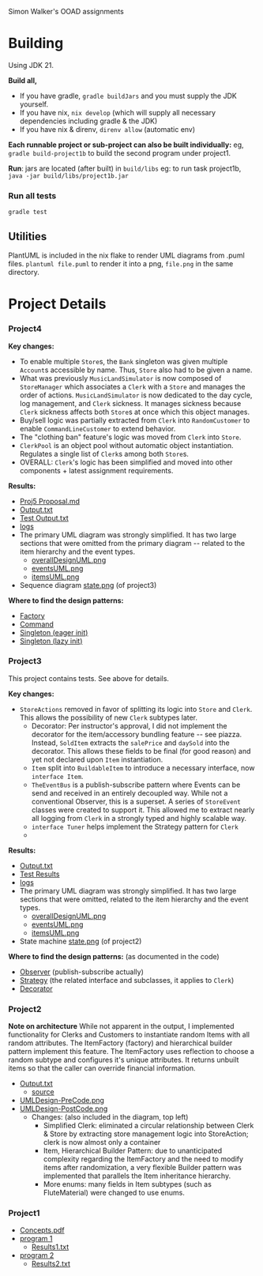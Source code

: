 Simon Walker's OOAD assignments

# Building

Using JDK 21.

**Build all,**
- If you have gradle, `gradle buildJars` and you must supply the JDK yourself.
- If you have nix, `nix develop` (which will supply all necessary
dependencies including gradle & the JDK)
- If you have nix & direnv, `direnv allow` (automatic env)

**Each runnable project or sub-project can also be built individually:**
eg, `gradle build-project1b` to build the second program under project1.

**Run**: jars are located (after built) in `build/libs`
eg: to run task project1b, `java -jar build/libs/project1b.jar`

### Run all tests
`gradle test`

## Utilities

PlantUML is included in the nix flake to render UML diagrams from .puml files.
`plantuml file.puml` to render it into a png, `file.png` in the same directory.

# Project Details
### Project4

**Key changes:**
- To enable multiple `Store`s, the `Bank` singleton was given multiple `Account`s
accessible by name. Thus, `Store` also had to be given a name.
- What was previously `MusicLandSimulator` is now composed of `StoreManager` which associates
a `Clerk` with a `Store` and manages the order of actions.
`MusicLandSimulator` is now dedicated to the day cycle, log management, and `Clerk` sickness.
It manages sickness because `Clerk` sickness affects both `Store`s at once which this object
manages.
- Buy/sell logic was partially extracted from `Clerk` into `RandomCustomer` to enable
`CommandLineCustomer` to extend behavior.
- The "clothing ban" feature's logic was moved from `Clerk` into `Store`.
- `ClerkPool` is an object pool without automatic object instantiation. Regulates a single list of
`Clerk`s among both `Store`s.
- OVERALL:   `Clerk`'s logic has been simplified and moved into other components + latest
assignment requirements.

**Results:**
- [Proj5 Proposal.md](md/proj5_proposal.md)
- [Output.txt](src/main/java/ooad/project4/assets/logs/output.txt)
- [Test Output.txt](src/main/java/ooad/project4/assets/TestOuput.txt)
- [logs](src/main/java/ooad/project4/assets/logs)
- The primary UML diagram was strongly simplified. It has two large sections that were omitted
from the primary diagram -- related to the item hierarchy and the event types.
   - [overallDesignUML.png](src/main/java/ooad/project4/assets/overallDesignUML.png)
   - [eventsUML.png](src/main/java/ooad/project4/assets/eventsUML.png)
   - [itemsUML.png](src/main/java/ooad/project4/assets/itemsUML.png)
 - Sequence diagram [state.png](src/main/java/ooad/project4/assets/seq.png) (of project3)

**Where to find the design patterns:**
- [Factory](src/main/java/ooad/project4/ItemFactory.java)
- [Command](src/main/java/ooad/project4/CommandHandler.java)
- [Singleton (eager init)](src/main/java/ooad/project4/events/TheEventBus.java)
- [Singleton (lazy init)](src/main/java/ooad/project4/model/Bank.java)

### Project3
This project contains tests. See above for details.

**Key changes:**
 - `StoreActions` removed in favor of splitting its logic into `Store` and `Clerk`. This allows the
   possibility of new `Clerk` subtypes later.
   - Decorator:  Per instructor's approval, I did not implement the decorator for the
   item/accessory bundling feature -- see piazza. Instead, `SoldItem` extracts the `salePrice` and
   `daySold` into the decorator. This allows these fields to be final (for good reason) and yet not
   declared upon `Item` instantiation.
   - `Item` split into `BuildableItem` to introduce a necessary interface, now `interface Item`.
   - `TheEventBus` is a publish-subscribe pattern where Events can be send and received in an
   entirely decoupled way. While not a conventional Observer, this is a superset. A series of
   `StoreEvent` classes were created to support it. This allowed me to extract nearly all logging
   from `Clerk` in a strongly typed and highly scalable way.
   - `interface Tuner` helps implement the Strategy pattern for `Clerk`
   -
**Results:**
- [Output.txt](src/main/java/ooad/project3/assets/logs/Output.txt)
- [Test Results](src/main/java/ooad/project3/assets/logs/Tests.txt)
- [logs](src/main/java/ooad/project3/assets/logs)
- The primary UML diagram was strongly simplified. It has two large sections that were omitted,
related to the item hierarchy and the event types.
   - [overallDesignUML.png](src/main/java/ooad/project3/assets/overallDesignUML.png)
   - [eventsUML.png](src/main/java/ooad/project3/assets/eventsUML.png)
   - [itemsUML.png](src/main/java/ooad/project3/assets/itemsUML.png)
 - State machine [state.png](src/main/java/ooad/project3/assets/state.png) (of project2)

**Where to find the design patterns:** (as documented in the code)
- [Observer](src/main/java/ooad/project3/events/TheEventBus.java) (publish-subscribe actually)
- [Strategy](src/main/java/ooad/project3/model/store/tuning) (the related interface and subclasses,
it applies to `Clerk`)
- [Decorator](src/main/java/ooad/project3/model/item/SoldItem.java)


### Project2

**Note on architecture**
While not apparent in the output, I implemented functionality for Clerks and Customers to
instantiate random Items with all random attributes. The ItemFactory (factory) and
hierarchical builder pattern implement this feature. The ItemFactory uses reflection
to choose a random subtype and configures it's unique attributes. It returns unbuilt
items so that the caller can override financial information.

- [Output.txt](src/main/java/ooad/project2/assets/Output.txt)
    - [source](src/main/java/ooad/project2)
- [UMLDesign-PreCode.png](src/main/java/ooad/project2/assets/UMLDesign-PreCode.png)
- [UMLDesign-PostCode.png](src/main/java/ooad/project2/assets/UMLDesign-PreCode.png)
  - Changes: (also included in the diagram, top left)
    - Simplified Clerk: eliminated a circular relationship between Clerk & Store by extracting store management logic into StoreAction; clerk is now almost only a container
    - Item, Hierarchical Builder Pattern: due to unanticipated complexity regarding the ItemFactory and the need to modify items after randomization, a very flexible Builder pattern was implemented that parallels the Item inheritance hierarchy.
    - More enums: many fields in Item subtypes (such as FluteMaterial) were changed to use enums.


### Project1
- [Concepts.pdf](src/main/java/ooad/project1a/Concepts.pdf)
- [program 1](src/main/java/ooad/project1a)
  - [Results1.txt](src/main/java/ooad/project1a/Results1.txt)
- [program 2](src/main/java/ooad/project1b)
  - [Results2.txt](src/main/java/ooad/project1b/Results2.txt)
